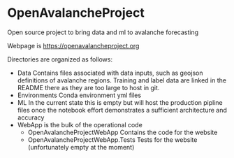 # OpenAvalancheProject
Open source project to bring data and ml to avalanche forecasting

Webpage is https://openavalancheproject.org

Directories are organized as follows:
- Data
    Contains files associated with data inputs, such as geojson definitions of avalanche regions.  Training and label data are linked in the README there as they are too large to host in git.
- Environments
    Conda environment yml files
- ML
    In the current state this is empty but will host the production pipline files once the notebook effort demonstrates a sufficient architecture and accuracy
- WebApp is the bulk of the operational code
    - OpenAvalancheProjectWebApp Contains the code for the website
    - OpenAvalancheProjectWebApp.Tests Tests for the website (unfortunately empty at the moment)

